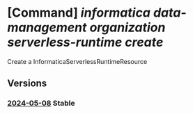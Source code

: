 # [Command] _informatica data-management organization serverless-runtime create_

Create a InformaticaServerlessRuntimeResource

## Versions

### [2024-05-08](/Resources/mgmt-plane/L3N1YnNjcmlwdGlvbnMve30vcmVzb3VyY2Vncm91cHMve30vcHJvdmlkZXJzL2luZm9ybWF0aWNhLmRhdGFtYW5hZ2VtZW50L29yZ2FuaXphdGlvbnMve30vc2VydmVybGVzc3J1bnRpbWVzL3t9/2024-05-08.xml) **Stable**

<!-- mgmt-plane /subscriptions/{}/resourcegroups/{}/providers/informatica.datamanagement/organizations/{}/serverlessruntimes/{} 2024-05-08 -->
